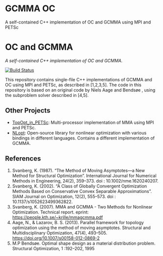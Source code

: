 # GCMMA OC
A self-contained C++ implementation of OC and GCMMA using MPI and PETSc
# OC and GCMMA
*A self-contained C++ implementation of OC and GCMMA.*

[![Build Status](https://travis-ci.com/jdumas/mma.svg?token=euzAY1sxC114E8ufzcZx&branch=master)](https://travis-ci.com/jdumas/mma)

This repository contains single-file C++ implementations of GCMMA and OC using MPI and PETSc, as described in [1,2,3,5].
The code in this repository is based on an original code by Niels Aage and Bendsøe , using the subproblem solver described in [4,5].


## Other Projects

- [TopOpt_in_PETSc](https://github.com/topopt/TopOpt_in_PETSc): Multi-processor implementation of MMA using MPI and PETSc.
- [NLopt](https://nlopt.readthedocs.io/en/latest/): Open-source library for nonlinear optimization with various bindings in different languages. Contains a different implementation of GCMMA.

## References

1. Svanberg, K. (1987). “The Method of Moving Asymptotes—a New Method for Structural Optimization”. International Journal for Numerical Methods in Engineering, 24(2), 359–373. doi : 10.1002/nme.1620240207.
2. Svanberg, K. (2002). “A Class of Globally Convergent Optimization Methods Based on Conservative Convex Separable Approximations”. SIAM Journal on Optimization, 12(2), 555–573. doi : 10.1137/s1052623499362822.
3. Svanberg, K. (2007). MMA and GCMMA - Two Methods for Nonlinear Optimization. Technical report. eprint: https://people.kth.se/~krille/mmagcmma.pdf
4. Aage, N., & Lazarov, B. S. (2013). Parallel framework for topology optimization using the method of moving asymptotes. Structural and Multidisciplinary Optimization, 47(4), 493–505. https://doi.org/10.1007/s00158-012-0869-2
5. M.P Bendsøe. Optimal shape design as a material distribution problem.
Structural Optimization, 1 :192–202, 1995
